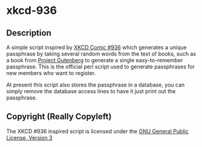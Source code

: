 xkcd-936
========

Description
-----------

A simple script inspired by [XKCD Comic #936](http://xkcd.com/936/) which 
generates a unique passphrase by taking several random words from the text of 
books, such as a book from [Project Gutenberg](http://www.gutenberg.org) 
to generate a single easy-to-remember passphrase. This is the official perl
script used to generate passphrases for new members who want to register.

At present this script also stores the passphrase in a database, you can simply
remove the database access lines to have it just print out the passphrase.

Copyright (Really Copyleft)
---------------------------

The XKCD #936 inspired script is licensed under the [GNU General 
Public License, Version 3](http://www.gnu.org/licenses/gpl.html)